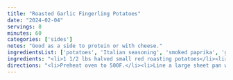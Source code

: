 ```yaml
---
title: "Roasted Garlic Fingerling Potatoes"
date: "2024-02-04"
servings: 8
minutes: 60
categories: ['sides']
notes: "Good as a side to protein or with cheese."
ingredientsList: ['potatoes', 'Italian seasoning', 'smoked paprika', 'garlic']
ingredients: "<li>1 1/2 lbs halved small red roasting potatoes</li><li>1 tbsp olive oil</li><li>1/2 tsp salt</li><li>1/4 tsp Italian seasoning</li><li>1/4 tsp smoked paprika</li><li>1/4 tsp pepper</li><li>2 tsp minced garlic</li>"
directions: "<li>Preheat oven to 500F.</li><li>Line a large sheet pan with foil, then spread potatoes in a single layer. Sprinkle all remaining ingredients over the potatoes, then shuffle them around to ensure they're evenly coated.</li><li>Bake for 25 minutes or until potatoes can be easily pierced with a fork, stirring every 10 minutes. Remove from oven and let cool in pan for about 5 minutes before serving to let them crisp up a bit.</li>"
---
```

